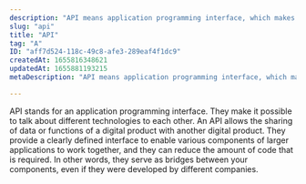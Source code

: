 ```yaml
---
description: "API means application programming interface, which makes different technologies communicate. API stands for an application programming interface. They make it possible to talk about different technologies to each other. An API allows the sharing of data or functions of a digital product with another digital product. They provide a clearly defined interface to enable various components of larger applications to work together, and they can reduce the amount of code that is required. In other words, they serve as bridges between your components, even if they were developed by different companies."
slug: "api"
title: "API"
tag: "A"
ID: "aff7d524-118c-49c8-afe3-289eaf4f1dc9"
createdAt: 1655816348621
updatedAt: 1655881193215
metaDescription: "API means application programming interface, which makes different technologies communicate. "

---
```

API stands for an application programming interface. They make it possible to talk about different technologies to each other. An API allows the sharing of data or functions of a digital product with another digital product. They provide a clearly defined interface to enable various components of larger applications to work together, and they can reduce the amount of code that is required. In other words, they serve as bridges between your components, even if they were developed by different companies.
